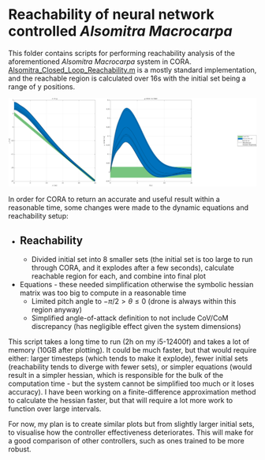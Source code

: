 # Reachability of neural network controlled _Alsomitra Macrocarpa_
 
This folder contains scripts for performing reachability analysis of the aforementioned _Alsomitra Macrocarpa_ system in CORA. [Alsomitra_Closed_Loop_Reachability.m](https://github.com/ckessler2/phd/blob/main/Alsomitra_NNCS/Reachability/Alsomitra_Closed_Loop_Reachability.m) is a mostly standard implementation, and the reachable region is calculated over 16s with the initial set being a range of y positions.

<p align="center"> 
 <img src="https://github.com/ckessler2/phd/blob/main/Alsomitra_NNCS/Reachability/Reach_8_01.png" width="1250" class="center" />
</p>

In order for CORA to return an accurate and useful result within a reasonable time, some changes were made to the dynamic equations and reachability setup:

- Reachability
    -
    - Divided initial set into 8 smaller sets (the initial set is too large to run through CORA, and it explodes after a few seconds), calculate reachable region for each, and combine into final plot
- Equations - these needed simplification otherwise the symbolic hessian matrix was too big to compute in a reasonable time
    - Limited pitch angle to $-\pi/2 > \theta \leq 0$ (drone is always within this region anyway)
    - Simplified angle-of-attack definition to not include CoV/CoM discrepancy (has negligible effect given the system dimensions)
 
This script takes a long time to run (2h on my i5-12400f) and takes a lot of memory (10GB after plotting). It could be much faster, but that would require either: larger timesteps (which tends to make it explode), fewer initial sets (reachability tends to diverge with fewer sets), or simpler equations (would result in a simpler hessian, which is responsible for the bulk of the computation time - but the system cannot be simplified too much or it loses accuracy). I have been working on a finite-difference approximation method to calculate the hessian faster, but that will require a lot more work to function over large intervals.

For now, my plan is to create similar plots but from slightly larger initial sets, to visualise how the controller effectiveness deteriorates. This will make for a good comparison of other controllers, such as ones trained to be more robust.

